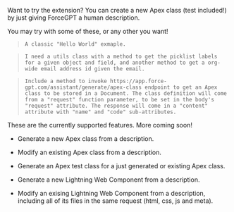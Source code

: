 Want to try the extension? You can create a new Apex class (test included!) by just giving ForceGPT a human description.

You may try with some of these, or any other you want!

>```A classic "Hello World" exmaple.```

<p></p>

>```I need a utils class with a method to get the picklist labels for a given object and field, and another method to get a org-wide email address id given the email.```

<p></p>

>```Include a method to invoke https://app.force-gpt.com/assistant/generate/apex-class endpoint to get an Apex class to be stored in a Document. The class definition will come from a "request" function parameter, to be set in the body's "request" attribute. The response will come in a "content" attribute with "name" and "code" sub-attributes.```


These are the currently supported features. More coming soon!

- Generate a new Apex class from a description.

- Modify an existing Apex class from a description.

- Generate an Apex test class for a just generated or existing Apex class.

- Generate a new Lightning Web Component from a description.

- Modify an exising Lightning Web Component from a description, including all of its files in the same request (html, css, js and meta).